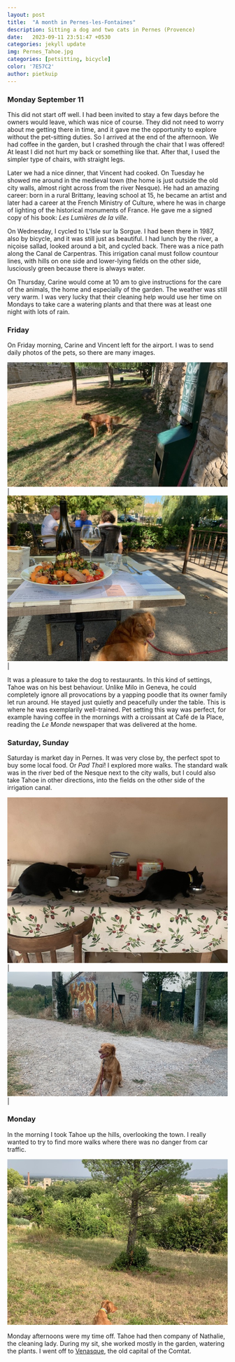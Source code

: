 ```yaml
---
layout: post
title:  "A month in Pernes-les-Fontaines"
description: Sitting a dog and two cats in Pernes (Provence)
date:   2023-09-11 23:51:47 +0530
categories: jekyll update
img: Pernes_Tahoe.jpg
categories: [petsitting, bicycle]
color: '7E57C2'
author: pietkuip
---
```


### Monday September 11

This did not start off well. I had been invited to stay a few days before the owners would leave, which was nice of course.
They did not need to worry about me getting there in time, and it gave me the opportunity to explore without the 
pet-sitting duties. So I arrived at the end of the afternoon. We had coffee in the garden, but I crashed through the chair that 
I was offered! At least I did not hurt my back or something like that. After that, I used the simpler type of chairs, with 
straight legs.

Later we had a nice dinner, that Vincent had cooked. On Tuesday he showed me around in the medieval town (the home is just 
outside the old city walls, almost right across from the river Nesque). He had an amazing career: born in a rural Brittany, 
leaving school at 15, he became an artist and later had a career at the French Ministry of Culture, where he was in charge
of lighting of the historical monuments of France. He gave me a signed copy of his book: _Les Lumières de la ville_.

On Wednesday, I cycled to L'Isle sur la Sorgue. I had been there in 1987, also by bicycle, and it was still just as beautiful.
I had lunch by the river, a niçoise sallad, looked around a bit, and cycled back. There was a nice path along the Canal de
Carpentras. This irrigation canal must follow countour lines, with hills on one side and lower-lying fields on the other side,
lusciously green because there is always water. 

On Thursday, Carine would come at 10 am to give instructions for the care of the animals, the home and especially of the garden.
The weather was still very warm. I was very lucky that their cleaning help would use her time on Mondays to take care a watering
plants and that there was at least one night with lots of rain.

### Friday

On Friday morning, Carine and Vincent left for the airport. I was to send daily photos of the pets, so there are many images.

![](../images/Caca-est-fait.jpg)|![](../images/Tahoe-lunch.jpg)|

It was a pleasure to take the dog to restaurants. In this kind of settings, Tahoe was on his best behaviour. Unlike Milo in Geneva,
he could completely ignore all provocations by a yapping poodle that its owner family let run around. He stayed just quietly and
peacefully under the table. This is where he was exemplarily well-trained. Pet setting this way was perfect, for example
having coffee in the mornings with a croissant at Café de la Place, reading the _Le Monde_ newspaper that was delivered at the home.

### Saturday, Sunday

Saturday is market day in Pernes. It was very close by, the perfect spot to buy some local food. Or _Pad Thaï_! I explored more 
walks. The standard walk was in the river bed of the Nesque next to the city walls, but I could also take Tahoe in other directions, into the fields on the other side of the irrigation canal.

![The cats](../images/Z-and-Z.jpg)|![](../images/Tahoe-canal.jpg)|

### Monday 

In the morning I took Tahoe up the hills, overlooking the town. I really wanted to try to find more walks where there was no danger from car traffic.

![](../images/Tahoe-hills.jpg)

Monday afternoons were my time off. Tahoe had then company of Nathalie, the cleaning lady. During my sit, she worked mostly in 
the garden, watering the plants. I went off to [Venasque](https://pietkuip.github.io/travel/Venasque/), the old capital of the Comtat.
